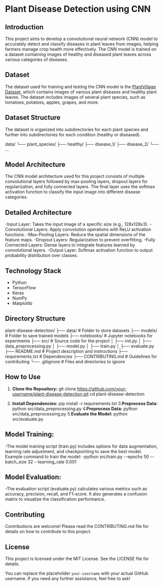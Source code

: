 # Plant Disease Detection using CNN

## Introduction

This project aims to develop a convolutional neural network (CNN) model to accurately detect and classify diseases in plant leaves from images, helping farmers manage crop health more effectively. The CNN model is trained on a dataset containing images of healthy and diseased plant leaves across various categories of diseases.

## Dataset

The dataset used for training and testing the CNN model is the [PlantVillage Dataset](https://github.com/spMohanty/PlantVillage-Dataset), which contains images of various plant diseases and healthy plant leaves. The dataset includes images of several plant species, such as tomatoes, potatoes, apples, grapes, and more.

## Dataset Structure

The dataset is organized into subdirectories for each plant species and further into subdirectories for each condition (healthy or diseased).

data/
└── plant_species/
    ├── healthy/
    ├── disease_1/
    ├── disease_2/
    └── ...

## Model Architecture

The CNN model architecture used for this project consists of multiple convolutional layers followed by max-pooling layers, dropout layers for regularization, and fully connected layers. The final layer uses the softmax activation function to classify the input image into different disease categories.

## Detailed Architecture

-Input Layer: Takes the input image of a specific size (e.g., 128x128x3).
-Convolutional Layers: Apply convolution operations with ReLU activation functions.
-Max-Pooling Layers: Reduce the spatial dimensions of the feature maps.
-Dropout Layers: Regularization to prevent overfitting.
-Fully Connected Layers: Dense layers to integrate features learned by convolutional layers.
-Output Layer: Softmax activation function to output probability distribution over classes.

## Technology Stack

- Python
- TensorFlow
- Keras
- NumPy
- Matplotlib

## Directory Structure

plant-disease-detection/
├── data/ # Folder to store datasets
├── models/ # Folder to save trained models
├── notebooks/ # Jupyter notebooks for experiments
├── src/ # Source code for the project
│ ├── init.py
│ ├── data_preprocessing.py
│ ├── model.py
│ ├── train.py
│ ├── evaluate.py
├── README.md # Project description and instructions
├── requirements.txt # Dependencies
├── CONTRIBUTING.md # Guidelines for contributing
└── .gitignore # Files and directories to ignore


## How to Use

1. **Clone the Repository:**
   git clone https://github.com/your-username/plant-disease-detection.git
   cd plant-disease-detection

2. **Install Dependencies:**
   pip install -r requirements.txt
3.**Preprocess Data:**
   python src/data_preprocessing.py
4.**Preprocess Data:**
   python src/data_preprocessing.py
5.**Evaluate the Model:**
   python src/evaluate.py

   
## Model Training:

-The model training script (train.py) includes options for data augmentation, learning rate adjustment, and checkpointing to save the best model. Example command to train the model:
-python src/train.py --epochs 50 --batch_size 32 --learning_rate 0.001

## Model Evaluation:

-The evaluation script (evaluate.py) calculates various metrics such as accuracy, precision, recall, and F1-score. It also generates a confusion matrix to visualize the classification performance.


## Contributing
Contributions are welcome! Please read the CONTRIBUTING.md file for details on how to contribute to this project.

## License
This project is licensed under the MIT License. See the LICENSE file for details.


You can replace the placeholder `your-username` with your actual GitHub username. If you need any further assistance, feel free to ask!
